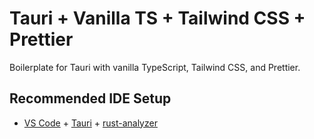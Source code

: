 # Tauri + Vanilla TS + Tailwind CSS + Prettier

Boilerplate for Tauri with vanilla TypeScript, Tailwind CSS, and Prettier.

## Recommended IDE Setup

-   [VS Code](https://code.visualstudio.com/) + [Tauri](https://marketplace.visualstudio.com/items?itemName=tauri-apps.tauri-vscode) + [rust-analyzer](https://marketplace.visualstudio.com/items?itemName=rust-lang.rust-analyzer)
